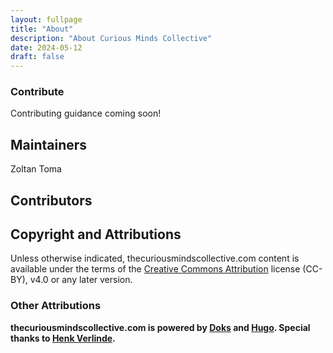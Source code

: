 ```yaml
---
layout: fullpage
title: "About"
description: "About Curious Minds Collective"
date: 2024-05-12
draft: false
---
```


### Contribute

Contributing guidance coming soon!

## Maintainers

Zoltan Toma

## Contributors

## Copyright and Attributions

Unless otherwise indicated, thecuriousmindscollective.com content is available under the terms of the [Creative Commons Attribution](http://creativecommons.org/licenses/by/4.0/) license (CC-BY), v4.0 or any later version.

### Other Attributions

**thecuriousmindscollective.com is powered by [Doks](https://getdoks.org/) and [Hugo](https://gohugo.io/). Special thanks to [Henk Verlinde](https://github.com/h-enk).**
